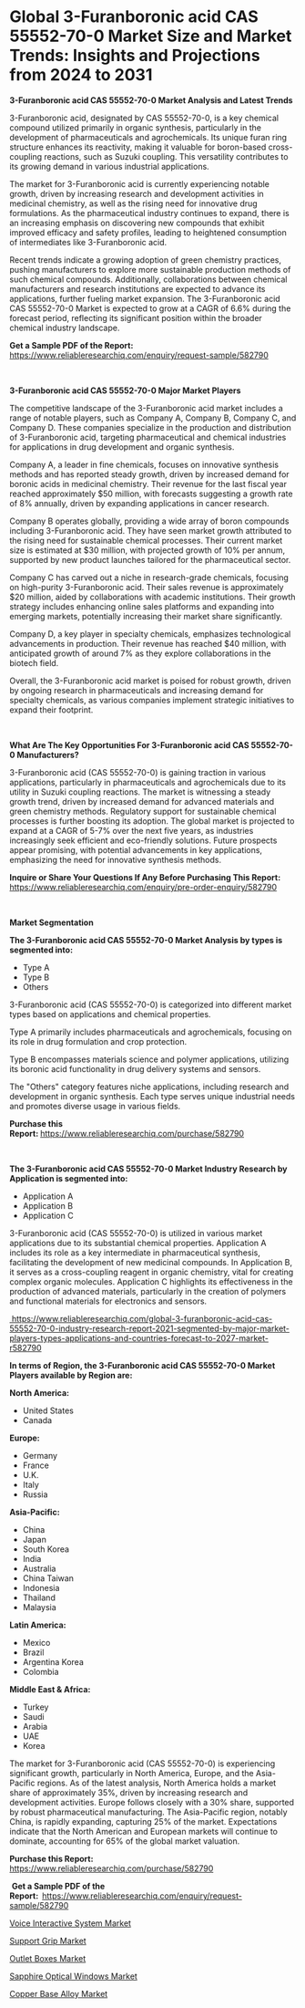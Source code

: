 <p><h1>Global 3-Furanboronic acid CAS 55552-70-0 Market Size and Market Trends: Insights and Projections from 2024 to 2031</h1></p><p><strong>3-Furanboronic acid CAS 55552-70-0 Market Analysis and Latest Trends</strong></p>
<p><p>3-Furanboronic acid, designated by CAS 55552-70-0, is a key chemical compound utilized primarily in organic synthesis, particularly in the development of pharmaceuticals and agrochemicals. Its unique furan ring structure enhances its reactivity, making it valuable for boron-based cross-coupling reactions, such as Suzuki coupling. This versatility contributes to its growing demand in various industrial applications.</p><p>The market for 3-Furanboronic acid is currently experiencing notable growth, driven by increasing research and development activities in medicinal chemistry, as well as the rising need for innovative drug formulations. As the pharmaceutical industry continues to expand, there is an increasing emphasis on discovering new compounds that exhibit improved efficacy and safety profiles, leading to heightened consumption of intermediates like 3-Furanboronic acid.</p><p>Recent trends indicate a growing adoption of green chemistry practices, pushing manufacturers to explore more sustainable production methods of such chemical compounds. Additionally, collaborations between chemical manufacturers and research institutions are expected to advance its applications, further fueling market expansion. The 3-Furanboronic acid CAS 55552-70-0 Market is expected to grow at a CAGR of 6.6% during the forecast period, reflecting its significant position within the broader chemical industry landscape.</p></p>
<p><strong>Get a Sample PDF of the Report:&nbsp;</strong> <a href="https://www.reliableresearchiq.com/enquiry/request-sample/582790?utm_campaign=1159&utm_medium=2&utm_source=Github&utm_content=ia&utm_term=27122024&utm_id=3-furanboronic-acid-cas-55552-70-0">https://www.reliableresearchiq.com/enquiry/request-sample/582790</a></p>
<p>&nbsp;</p>
<p><strong>3-Furanboronic acid CAS 55552-70-0 Major Market Players</strong></p>
<p><p>The competitive landscape of the 3-Furanboronic acid market includes a range of notable players, such as Company A, Company B, Company C, and Company D. These companies specialize in the production and distribution of 3-Furanboronic acid, targeting pharmaceutical and chemical industries for applications in drug development and organic synthesis.</p><p>Company A, a leader in fine chemicals, focuses on innovative synthesis methods and has reported steady growth, driven by increased demand for boronic acids in medicinal chemistry. Their revenue for the last fiscal year reached approximately $50 million, with forecasts suggesting a growth rate of 8% annually, driven by expanding applications in cancer research.</p><p>Company B operates globally, providing a wide array of boron compounds including 3-Furanboronic acid. They have seen market growth attributed to the rising need for sustainable chemical processes. Their current market size is estimated at $30 million, with projected growth of 10% per annum, supported by new product launches tailored for the pharmaceutical sector.</p><p>Company C has carved out a niche in research-grade chemicals, focusing on high-purity 3-Furanboronic acid. Their sales revenue is approximately $20 million, aided by collaborations with academic institutions. Their growth strategy includes enhancing online sales platforms and expanding into emerging markets, potentially increasing their market share significantly.</p><p>Company D, a key player in specialty chemicals, emphasizes technological advancements in production. Their revenue has reached $40 million, with anticipated growth of around 7% as they explore collaborations in the biotech field.</p><p>Overall, the 3-Furanboronic acid market is poised for robust growth, driven by ongoing research in pharmaceuticals and increasing demand for specialty chemicals, as various companies implement strategic initiatives to expand their footprint.</p></p>
<p>&nbsp;</p>
<p><strong>What Are The Key Opportunities For 3-Furanboronic acid CAS 55552-70-0 Manufacturers?</strong></p>
<p><p>3-Furanboronic acid (CAS 55552-70-0) is gaining traction in various applications, particularly in pharmaceuticals and agrochemicals due to its utility in Suzuki coupling reactions. The market is witnessing a steady growth trend, driven by increased demand for advanced materials and green chemistry methods. Regulatory support for sustainable chemical processes is further boosting its adoption. The global market is projected to expand at a CAGR of 5-7% over the next five years, as industries increasingly seek efficient and eco-friendly solutions. Future prospects appear promising, with potential advancements in key applications, emphasizing the need for innovative synthesis methods.</p></p>
<p><strong>Inquire or Share Your Questions If Any Before Purchasing This Report:</strong> <a href="https://www.reliableresearchiq.com/enquiry/pre-order-enquiry/582790?utm_campaign=1159&utm_medium=2&utm_source=Github&utm_content=ia&utm_term=27122024&utm_id=3-furanboronic-acid-cas-55552-70-0">https://www.reliableresearchiq.com/enquiry/pre-order-enquiry/582790</a></p>
<p>&nbsp;</p>
<p><strong>Market Segmentation</strong></p>
<p><strong>The 3-Furanboronic acid CAS 55552-70-0 Market Analysis by types is segmented into:</strong></p>
<p><ul><li>Type A</li><li>Type B</li><li>Others</li></ul></p>
<p><p>3-Furanboronic acid (CAS 55552-70-0) is categorized into different market types based on applications and chemical properties. </p><p>Type A primarily includes pharmaceuticals and agrochemicals, focusing on its role in drug formulation and crop protection. </p><p>Type B encompasses materials science and polymer applications, utilizing its boronic acid functionality in drug delivery systems and sensors. </p><p>The "Others" category features niche applications, including research and development in organic synthesis. Each type serves unique industrial needs and promotes diverse usage in various fields.</p></p>
<p><strong>Purchase this Report:&nbsp;</strong><a href="https://www.reliableresearchiq.com/purchase/582790?utm_campaign=1159&utm_medium=2&utm_source=Github&utm_content=ia&utm_term=27122024&utm_id=3-furanboronic-acid-cas-55552-70-0">https://www.reliableresearchiq.com/purchase/582790</a></p>
<p>&nbsp;</p>
<p><strong>The 3-Furanboronic acid CAS 55552-70-0 Market Industry Research by Application is segmented into:</strong></p>
<p><ul><li>Application A</li><li>Application B</li><li>Application C</li></ul></p>
<p><p>3-Furanboronic acid (CAS 55552-70-0) is utilized in various market applications due to its substantial chemical properties. Application A includes its role as a key intermediate in pharmaceutical synthesis, facilitating the development of new medicinal compounds. In Application B, it serves as a cross-coupling reagent in organic chemistry, vital for creating complex organic molecules. Application C highlights its effectiveness in the production of advanced materials, particularly in the creation of polymers and functional materials for electronics and sensors.</p></p>
<p><a href="https://www.reliableresearchiq.com/global-3-furanboronic-acid-cas-55552-70-0-industry-research-report-2021-segmented-by-major-market-players-types-applications-and-countries-forecast-to-2027-market-r582790?utm_campaign=1159&utm_medium=2&utm_source=Github&utm_content=ia&utm_term=27122024&utm_id=3-furanboronic-acid-cas-55552-70-0">&nbsp;https://www.reliableresearchiq.com/global-3-furanboronic-acid-cas-55552-70-0-industry-research-report-2021-segmented-by-major-market-players-types-applications-and-countries-forecast-to-2027-market-r582790</a></p>
<p><strong>In terms of Region, the 3-Furanboronic acid CAS 55552-70-0 Market Players available by Region are:</strong></p>
<p>
    <p> <strong> North America: </strong>
        <ul>
            <li>United States</li>
            <li>Canada</li>
        </ul>
        </p> 
    <p> <strong> Europe: </strong>
        <ul>
            <li>Germany</li>
            <li>France</li>
            <li>U.K.</li>
            <li>Italy</li>
            <li>Russia</li>
        </ul>
        </p> 
    <p> <strong> Asia-Pacific: </strong>
        <ul>
            <li>China</li>
            <li>Japan</li>
            <li>South Korea</li>
            <li>India</li>
            <li>Australia</li>
            <li>China Taiwan</li>
            <li>Indonesia</li>
            <li>Thailand</li>
            <li>Malaysia</li>
        </ul>
        </p> 
    <p> <strong> Latin America: </strong>
        <ul>
            <li>Mexico</li>
            <li>Brazil</li>
            <li>Argentina Korea</li>
            <li>Colombia</li>
        </ul>
        </p> 
    <p> <strong> Middle East & Africa: </strong>
        <ul>
            <li>Turkey</li>
            <li>Saudi</li>
            <li>Arabia</li>
            <li>UAE</li>
            <li>Korea</li>
        </ul>
    </p>
    </p>
<p><p>The market for 3-Furanboronic acid (CAS 55552-70-0) is experiencing significant growth, particularly in North America, Europe, and the Asia-Pacific regions. As of the latest analysis, North America holds a market share of approximately 35%, driven by increasing research and development activities. Europe follows closely with a 30% share, supported by robust pharmaceutical manufacturing. The Asia-Pacific region, notably China, is rapidly expanding, capturing 25% of the market. Expectations indicate that the North American and European markets will continue to dominate, accounting for 65% of the global market valuation.</p></p>
<p><strong>Purchase this Report: </strong><a href="https://www.reliableresearchiq.com/purchase/582790?utm_campaign=1159&utm_medium=2&utm_source=Github&utm_content=ia&utm_term=27122024&utm_id=3-furanboronic-acid-cas-55552-70-0">https://www.reliableresearchiq.com/purchase/582790</a></p>
<p>&nbsp;<strong>Get a Sample PDF of the Report:&nbsp;&nbsp;</strong><a href="https://www.reliableresearchiq.com/enquiry/request-sample/582790?utm_campaign=1159&utm_medium=2&utm_source=Github&utm_content=ia&utm_term=27122024&utm_id=3-furanboronic-acid-cas-55552-70-0">https://www.reliableresearchiq.com/enquiry/request-sample/582790</a></p>
<p><strong></strong></p>
<p><p><a href="https://www.linkedin.com/pulse/global-voice-interactive-system-market-trends-analysis-imfrc?utm_campaign=1159&utm_medium=2&utm_source=Github&utm_content=ia&utm_term=27122024&utm_id=3-furanboronic-acid-cas-55552-70-0">Voice Interactive System Market</a></p><p><a href="https://www.linkedin.com/pulse/projected-growth-support-grip-market-62-cagr-from-2024-2031-0psde?utm_campaign=1159&utm_medium=2&utm_source=Github&utm_content=ia&utm_term=27122024&utm_id=3-furanboronic-acid-cas-55552-70-0">Support Grip Market</a></p><p><a href="https://www.linkedin.com/pulse/breaking-down-outlet-boxes-market-growth-42-cagr-expected-2031-bn0be?utm_campaign=1159&utm_medium=2&utm_source=Github&utm_content=ia&utm_term=27122024&utm_id=3-furanboronic-acid-cas-55552-70-0">Outlet Boxes Market</a></p><p><a href="https://www.linkedin.com/pulse/overview-sapphire-optical-windows-market-2024-2031-growth-uxoue?utm_campaign=1159&utm_medium=2&utm_source=Github&utm_content=ia&utm_term=27122024&utm_id=3-furanboronic-acid-cas-55552-70-0">Sapphire Optical Windows Market</a></p><p><a href="https://www.linkedin.com/pulse/c-glance-reports-anmec?utm_campaign=1159&utm_medium=2&utm_source=Github&utm_content=ia&utm_term=27122024&utm_id=3-furanboronic-acid-cas-55552-70-0">Copper Base Alloy Market</a></p></p>